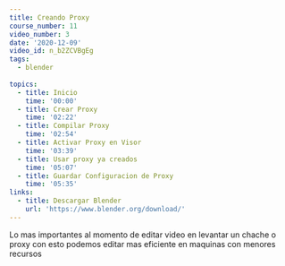 ```yaml
---
title: Creando Proxy
course_number: 11
video_number: 3
date: '2020-12-09'
video_id: n_b2ZCVBgEg
tags:
  - blender
  
topics:
  - title: Inicio
    time: '00:00'
  - title: Crear Proxy
    time: '02:22'
  - title: Compilar Proxy
    time: '02:54'
  - title: Activar Proxy en Visor
    time: '03:39'
  - title: Usar proxy ya creados
    time: '05:07'
  - title: Guardar Configuracion de Proxy
    time: '05:35'
links:
  - title: Descargar Blender
    url: 'https://www.blender.org/download/'
---
```


Lo mas importantes al momento de editar video en levantar un chache o proxy con esto podemos editar mas eficiente en maquinas con menores recursos
